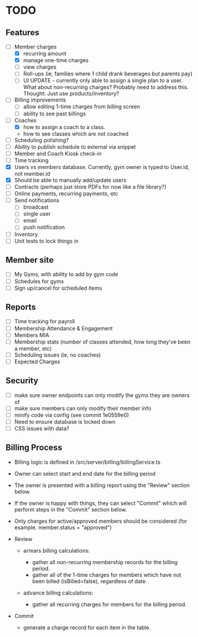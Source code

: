 # TODO

## Features

- [ ] Member charges
    - [x] recurring amount
    - [x] manage one-time charges
    - [ ] view charges
    - [ ] Roll-ups (ie, families where 1 child drank beverages but parents pay)
    - [ ] UI UPDATE - currently only able to assign a single plan to a user. What about non-recurring charges? Probably
          need to address this. Thought: Just use products/inventory?
- [ ] Billing improvements
    - [ ] allow editing 1-time charges from billing screen
    - [ ] ability to see past billings
- [ ] Coaches
    - [x] how to assign a coach to a class.
    - how to see classes which are not coached
- [ ] Scheduling polishing?
- [ ] Ability to publish schedule to external via snippet
- [ ] Member and Coach Kiosk check-in
- [ ] Time tracking
- [x] Users vs members database. Currently, gym owner is typed to User.id, not member.id
- [x] Should be able to manually add/update users
- [ ] Contracts (perhaps just store PDFs for now like a file library?)
- [ ] Online payments, recurring payments, etc
- [ ] Send notifications
    - [ ] broadcast
    - [ ] single user
    - [ ] email
    - [ ] push notification
- [ ] Inventory
- [ ] Unit tests to lock things in

## Member site
- [ ] My Gyms, with ability to add by gym code
- [ ] Schedules for gyms
- [ ] Sign up/cancel for scheduled items

## Reports

- [ ] Time tracking for payroll
- [ ] Membership Attendance & Engagement
- [ ] Members MIA
- [ ] Membership stats (number of classes attended, how long they've been a member, etc)
- [ ] Scheduling issues (ie, no coaches)
- [ ] Expected Charges

## Security

- [ ] make sure owner endpoints can only modify the gyms they are owners of
- [ ] make sure members can only modify their member info
- [ ] minify code via config (see commit 1e0559e0)
- [ ] Need to ensure database is locked down
- [ ] CSS issues with data?

## Billing Process

- Billing logic is defined in /src/server/billing/billingService.ts
- Owner can select start and end date for the billing period
- The owner is presented with a billing report using the "Review" section below.
- If the owner is happy with things, they can select "Commit" which will perform steps in the "Commit" section below.
- Only charges for active/approved members should be considered (for example. member.status = "approved")

- Review

    - arrears billing calculations:

        - gather all non-recurring membership records for the billing period.
        - gather all of the 1-time charges for members which have not been billed (isBilled=false), regardless of date.

    - advance billing calculations:
        - gather all recurring charges for members for the billing period.

- Commit

    - generate a charge record for each item in the table.
